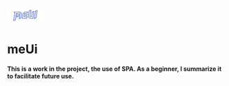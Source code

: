 ![Alt text](uploadfile/logo.jpg)
# meUi
#### This is a work in the project, the use of SPA. As a beginner, I summarize it to facilitate future use.
